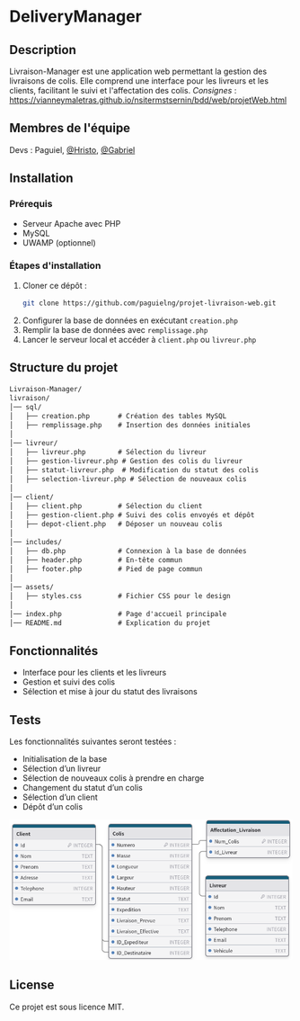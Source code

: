 # DeliveryManager

## Description
Livraison-Manager est une application web permettant la gestion des livraisons de colis. Elle comprend une interface pour les livreurs et les clients, facilitant le suivi et l'affectation des colis.
*Consignes* : https://vianneymaletras.github.io/nsitermstsernin/bdd/web/projetWeb.html

## Membres de l'équipe

Devs : Paguiel, [@Hristo](https://github.com/hrosters), [@Gabriel](https://github.com/gabrielrahier)

## Installation

### Prérequis
- Serveur Apache avec PHP
- MySQL
- UWAMP (optionnel)

### Étapes d'installation
1. Cloner ce dépôt :
   ```bash
   git clone https://github.com/paguielng/projet-livraison-web.git
   ```
2. Configurer la base de données en exécutant `creation.php`
3. Remplir la base de données avec `remplissage.php`
4. Lancer le serveur local et accéder à `client.php` ou `livreur.php`

## Structure du projet

```
Livraison-Manager/
livraison/
│── sql/
│   ├── creation.php       # Création des tables MySQL
│   ├── remplissage.php    # Insertion des données initiales
│
│── livreur/
│   ├── livreur.php        # Sélection du livreur
│   ├── gestion-livreur.php # Gestion des colis du livreur
│   ├── statut-livreur.php  # Modification du statut des colis
│   ├── selection-livreur.php # Sélection de nouveaux colis
│
│── client/
│   ├── client.php         # Sélection du client
│   ├── gestion-client.php # Suivi des colis envoyés et dépôt
│   ├── depot-client.php   # Déposer un nouveau colis
│
│── includes/
│   ├── db.php             # Connexion à la base de données
│   ├── header.php         # En-tête commun
│   ├── footer.php         # Pied de page commun
│
│── assets/
│   ├── styles.css         # Fichier CSS pour le design
│
│── index.php              # Page d'accueil principale
│── README.md              # Explication du projet
```

## Fonctionnalités
- Interface pour les clients et les livreurs
- Gestion et suivi des colis
- Sélection et mise à jour du statut des livraisons

## Tests
Les fonctionnalités suivantes seront testées :
- Initialisation de la base
- Sélection d’un livreur
- Sélection de nouveaux colis à prendre en charge
- Changement du statut d’un colis
- Sélection d’un client
- Dépôt d’un colis

![Description de l'image](https://github.com/paguielng/projet-livraison-web/blob/main/model-complet.png)

## License
Ce projet est sous licence MIT.
